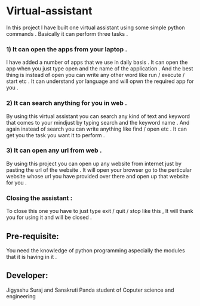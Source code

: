 # Virtual-assistant
In this project I have built one virtual assistant using some simple python commands . Basically it can perform three tasks .

### 1) It can open the apps from your laptop .
I have added a number of apps that we use in daily basis . It can open the app when you just type open and the name of the application . And the best thing is instead of open
you can write any other word like run / execute / start etc . It can understand yor language and will opwn the required app for you .

### 2) It can search anything for you in web .
By using this virtual assistant you can search any kind of text and keyword that comes to your mindjust by typing search and the keyword name . And again instead of search you can write anything like find / open etc . It can get you the task you want it to perform .

### 3) It can open any url from web . 
By using this project you can open up any website from internet just by pasting the url of the website . It will open your browser go to the perticular website whose url you have provided over there and open up that website for you .

### Closing the assistant :
To close this one you have to just type exit / quit / stop like this , It will thank you for using it and will be closed .

## Pre-requisite:
You need the knowledge of python programming aspecially the modules that it is having in it .

## Developer:
Jigyashu Suraj and Sanskruti Panda
student of Coputer science and engineering

